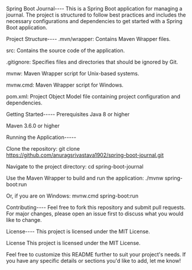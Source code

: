 Spring Boot Journal----
This is a Spring Boot application for managing a journal. The project is structured to follow best practices and includes the necessary configurations and dependencies to get started with a Spring Boot application.

Project Structure----
.mvn/wrapper: Contains Maven Wrapper files.

src: Contains the source code of the application.

.gitignore: Specifies files and directories that should be ignored by Git.

mvnw: Maven Wrapper script for Unix-based systems.

mvnw.cmd: Maven Wrapper script for Windows.

pom.xml: Project Object Model file containing project configuration and dependencies.

Getting Started-----
Prerequisites
Java 8 or higher

Maven 3.6.0 or higher

Running the Application-----

Clone the repository: git clone https://github.com/anuragsrivastava1902/spring-boot-journal.git

Navigate to the project directory: cd spring-boot-journal

Use the Maven Wrapper to build and run the application: ./mvnw spring-boot:run

Or, if you are on Windows: mvnw.cmd spring-boot:run


Contributing----
Feel free to fork this repository and submit pull requests. For major changes, please open an issue first to discuss what you would like to change.

License----
This project is licensed under the MIT License.

License
This project is licensed under the MIT License.

Feel free to customize this README further to suit your project's needs. If you have any specific details or sections you'd like to add, let me know!
